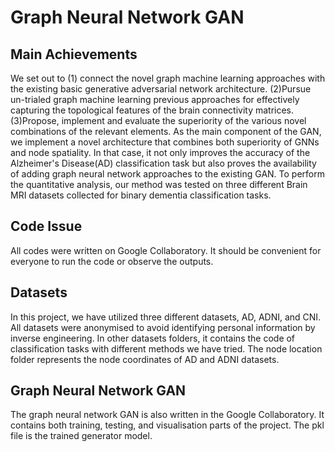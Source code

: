 # Graph Neural Network GAN



## Main Achievements
We set out to (1) connect the novel graph machine learning approaches with the existing basic generative adversarial network architecture. (2)Pursue un-trialed graph machine learning previous approaches for effectively capturing the topological features of the brain connectivity matrices. (3)Propose, implement and evaluate the superiority of the various novel combinations of the relevant elements. As the main component of the GAN, we implement a novel architecture that combines both superiority of GNNs and node spatiality. In that case, it not only improves the accuracy of the Alzheimer's Disease(AD) classification task but also proves the availability of adding graph neural network approaches to the existing GAN. To perform the quantitative analysis, our method was tested on three different Brain MRI datasets collected for binary dementia classification tasks.



## Code Issue
All codes were written on Google Collaboratory. It should be convenient for everyone to run the code or observe the outputs. 


## Datasets
In this project, we have utilized three different datasets, AD, ADNI, and CNI. All datasets were anonymised to avoid identifying personal information by inverse engineering. In other datasets folders, it contains the code of classification tasks with different methods we have tried. The node location folder represents the node coordinates of AD and ADNI datasets. 


## Graph Neural Network GAN
The graph neural network GAN is also written in the Google Collaboratory. It contains both training, testing, and visualisation parts of the project. The pkl file is the trained generator model. 



